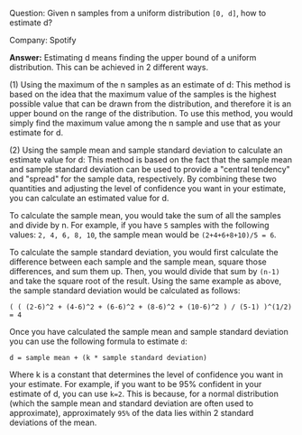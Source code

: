 Question: Given n samples from a uniform distribution `[0, d]`, how to estimate d?

Company: Spotify 

**Answer:**
Estimating d means finding the upper bound of a uniform distribution. This can be achieved in 2 different ways.

(1) Using the maximum of the n samples as an estimate of d:
This method is based on the idea that the maximum value of the samples is the highest possible value that can be drawn from the distribution, and therefore it is an upper bound on the range of the distribution. To use this method, you would simply find the maximum value among the n sample and use that as your estimate for d.

(2) Using the sample mean and sample standard deviation to calculate an estimate value for d:
This method is based on the fact that the sample mean and sample standard deviation can be used to provide a "central tendency" and "spread" for the sample data, respectively. By combining these two quantities and adjusting the level of confidence you want in your estimate, you can calculate an estimated value for d.

To calculate the sample mean, you would take the sum of all the samples and divide by n. For example, if you have `5` samples with the following values: `2, 4, 6, 8, 10`, the sample mean would be `(2+4+6+8+10)/5 = 6`.

To calculate the sample standard deviation, you would first calculate the difference between each sample and the sample mean, square those differences, and sum them up. Then, you would divide that sum by `(n-1)` and take the square root of the result. Using the same example as above, the sample standard deviation would be calculated as follows:

`( ( (2-6)^2 + (4-6)^2 + (6-6)^2 + (8-6)^2 + (10-6)^2 ) / (5-1) )^(1/2) = 4
`

Once you have calculated the sample mean and sample standard deviation you can use the following formula to estimate `d`:

`d = sample mean + (k * sample standard deviation) `

Where k is a constant that determines the level of confidence you want in your estimate. For example, if you want to be 95% confident in your estimate of d, you can use `k=2`. This is because, for a normal distribution (which the sample mean and standard deviation are often used to approximate), approximately `95%` of the data lies within 2 standard deviations of the mean.
